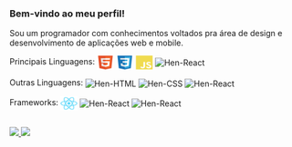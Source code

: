 ### Bem-vindo ao meu perfil!
Sou um programador com conhecimentos voltados pra área de design e desenvolvimento de aplicações web e mobile.

Principais Linguagens:
  <img align="center" alt="Hen-HTML" height="25" width="30" src="https://raw.githubusercontent.com/devicons/devicon/master/icons/html5/html5-original.svg">
  <img align="center" alt="Hen-CSS" height="25" width="30" src="https://raw.githubusercontent.com/devicons/devicon/master/icons/css3/css3-original.svg">
  <img align="center" alt="Hen-Js" height="25" width="30" src="https://raw.githubusercontent.com/devicons/devicon/master/icons/javascript/javascript-plain.svg">
  <img align="center" alt="Hen-React" height="25" width="30" src="https://cdn.jsdelivr.net/gh/devicons/devicon/icons/typescript/typescript-plain.svg" />
  
Outras Linguagens:
  <img align="center" alt="Hen-HTML" height="25" width="30" src="https://cdn.jsdelivr.net/gh/devicons/devicon/icons/c/c-original.svg" />
  <img align="center" alt="Hen-CSS" height="25" width="30" src="https://cdn.jsdelivr.net/gh/devicons/devicon/icons/java/java-original.svg" />
  <img align="center" alt="Hen-React" height="25" width="30" src="https://cdn.jsdelivr.net/gh/devicons/devicon/icons/mysql/mysql-original.svg" />
  
Frameworks: 
  <img align="center" alt="Hen-React" height="25" width="30" src="https://raw.githubusercontent.com/devicons/devicon/master/icons/react/react-original.svg">
  <img align="center" alt="Hen-React" height="25" width="30" src="https://cdn.jsdelivr.net/gh/devicons/devicon/icons/nodejs/nodejs-original.svg" />
  <img align="center" alt="Hen-React" height="25" width="30" src="https://cdn.jsdelivr.net/gh/devicons/devicon/icons/vuejs/vuejs-original.svg" />

##
<div>
  <a href="https://www.linkedin.com/in/henrique-xaud-63613216a/">
    <img height="180em" src="https://github-readme-stats.vercel.app/api/top-langs/?username=henriquexaud&layout=compact&langs_count=16&theme=dark"/>
    <img height="180em" src="https://github-readme-stats.vercel.app/api?username=henriquexaud&show_icons=true&theme=dark&include_all_commits-true&count_private=true"/>
</div>
